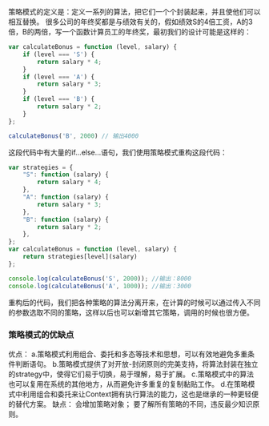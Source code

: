 ﻿策略模式的定义是：定义一系列的算法，把它们一个个封装起来，并且使他们可以相互替换。
很多公司的年终奖都是与绩效有关的，假如绩效S的4倍工资，A的3倍，B的两倍，写一个函数计算员工的年终奖，最初我们的设计可能是这样的：

```javascript
var calculateBonus = function (level, salary) {
	if (level === 'S') {
		return salary * 4;
	}
	if (level === 'A') {
		return salary * 3;
	}
	if (level === 'B') {
		return salary * 2;
	}
};

calculateBonus('B', 2000) // 输出4000
```
这段代码中有大量的if...else...语句，我们使用策略模式重构这段代码：

```javascript
var strategies = {
	"S": function (salary) {
		return salary * 4;
	},
	"A": function (salary) {
		return salary * 3;
	},
	"B": function (salary) {
		return salary * 2;
	},
};
var calculateBonus = function (level, salary) {
	return strategies[level](salary)
};

console.log(calculateBonus('S', 2000)); //输出：8000
console.log(calculateBonus('A', 1000)); //输出：3000
```
重构后的代码，我们把各种策略的算法分离开来，在计算的时候可以通过传入不同的参数选取不同的策略，这样以后也可以新增其它策略，调用的时候也很方便。
### 策略模式的优缺点
优点：
a.策略模式利用组合、委托和多态等技术和思想，可以有效地避免多重条件判断语句。
b.策略模式提供了对开放-封闭原则的完美支持，将算法封装在独立的strategy中，使得它们易于切换，易于理解，易于扩展。
c.策略模式中的算法也可以复用在系统的其他地方，从而避免许多重复的复制黏贴工作。
d.在策略模式中利用组合和委托来让Context拥有执行算法的能力，这也是继承的一种更轻便的替代方案。
缺点：
会增加策略对象；
要了解所有策略的不同，违反最少知识原则。
